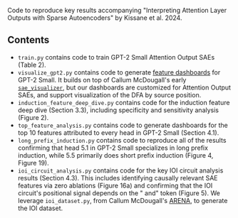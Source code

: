 Code to reproduce key results accompanying "Interpreting Attention Layer Outputs with Sparse Autoencoders" by Kissane et al. 2024. 

## Contents

* `train.py` contains code to train GPT-2 Small Attention Output SAEs (Table 2).
* `visualize_gpt2.py` contains code to generate [feature dashboards](https://ckkissane.github.io/attn-sae-gpt2-small-viz/) for GPT-2 Small. It builds on top of Callum McDougall's early [`sae_visualizer`](https://github.com/callummcdougall/sae_visualizer), but our dashboards are customized for Attention Output SAEs, and support visualization of the DFA by source position.
* `induction_feature_deep_dive.py` contains code for the induction feature deep dive (Section 3.3), including specificity and sensitivity analysis (Figure 2). 
* `top_feature_analysis.py` contains code to generate dashboards for the top 10 features attributed to every head in GPT-2 Small (Section 4.1).
* `long_prefix_induction.py` contains code to reproduce all of the results confirming that head 5.1 in GPT-2 Small specializes in long prefix induction, while 5.5 primarily does short prefix induction (Figure 4, Figure 19).
* `ioi_circuit_analysis.py` contains code for the key IOI circuit analysis results (Section 4.3). This includes identifying causally relevant SAE features via zero ablations (Figure 16a) and confirming that the IOI circuit's positional signal depends on the " and" token (Figure 5). We leverage `ioi_dataset.py`, from Callum McDougall's [ARENA](https://github.com/callummcdougall/ARENA_3.0/blob/main/chapter1_transformer_interp/exercises/part3_indirect_object_identification/ioi_dataset.py), to generate the IOI dataset.
